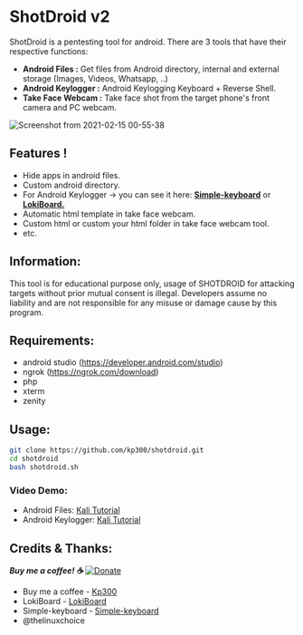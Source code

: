 # ShotDroid v2

ShotDroid is a pentesting tool for android. There are 3 tools that have their respective functions:
 - **Android Files :** Get files from Android directory, internal and external storage (Images, Videos, Whatsapp, ..)
 - **Android Keylogger :** Android Keylogging Keyboard + Reverse Shell.
 - **Take Face Webcam :** Take face shot from the target phone's front camera and PC webcam.
 
 ![Screenshot from 2021-02-15 00-55-38](https://user-images.githubusercontent.com/58439463/107884649-b15d7880-6f28-11eb-929e-1f39e37e1f0e.png)
 
## Features !
 - Hide apps in android files.
 - Custom android directory.
 - For Android Keylogger -> you can see it here: [**Simple-keyboard**](https://github.com/rkkr/simple-keyboard/) or [**LokiBoard.**](https://github.com/IceWreck/LokiBoard-Android-Keylogger)
 - Automatic html template in take face webcam.
 - Custom html or custom your html folder in take face webcam tool.
 - etc.
 
## Information:
This tool is for educational purpose only, usage of SHOTDROID for attacking targets without prior mutual consent is illegal. Developers assume no liability and are not responsible for any misuse or damage cause by this program.
 
## Requirements:
 - android studio (https://developer.android.com/studio)
 - ngrok (https://ngrok.com/download)
 - php
 - xterm
 - zenity

## Usage:
```bash
git clone https://github.com/kp300/shotdroid.git
cd shotdroid
bash shotdroid.sh
```

### Video Demo: 
- Android Files: [Kali Tutorial](https://www.youtube.com/watch?v=9eGniotVgKg)
- Android Keylogger: [Kali Tutorial](https://www.youtube.com/watch?v=l-9YhrKonDY)

## Credits & Thanks:
***Buy me a coffee! :coffee:***
[![Donate](https://img.shields.io/badge/Donate-PayPal-green.svg)](https://www.buymeacoffee.com/kp300)

 - Buy me a coffee - [Kp300](https://www.buymeacoffee.com/kp300)
 - LokiBoard - [LokiBoard](https://github.com/IceWreck/LokiBoard-Android-Keylogger)
 - Simple-keyboard - [Simple-keyboard](https://github.com/rkkr/simple-keyboard/)
 - @thelinuxchoice

